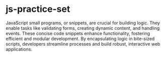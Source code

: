 # js-practice-set
JavaScript small programs, or snippets, are crucial for building logic. They enable tasks like validating forms, creating dynamic content, and handling events.
These concise code snippets enhance functionality, fostering efficient and modular development. By encapsulating logic in bite-sized scripts, developers streamline processes and build robust, interactive web applications.
